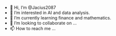 - 👋 Hi, I’m @Jacius2087
- 👀 I’m interested in AI and data analysis.
- 🌱 I’m currently learning finance and mathematics.
- 💞️ I’m looking to collaborate on ...
- 📫 How to reach me ...

<!---
Jacius2087/Jacius2087 is a ✨ special ✨ repository because its `README.md` (this file) appears on your GitHub profile.
You can click the Preview link to take a look at your changes.
--->
